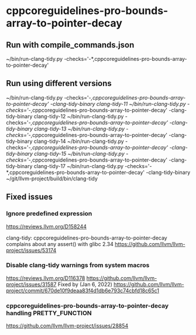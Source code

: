 # cppcoreguidelines-pro-bounds-array-to-pointer-decay

## Run with compile_commands.json
~/bin/run-clang-tidy.py -checks='-*,cppcoreguidelines-pro-bounds-array-to-pointer-decay'

## Run using different versions
~/bin/run-clang-tidy.py -checks='-*,cppcoreguidelines-pro-bounds-array-to-pointer-decay' -clang-tidy-binary clang-tidy-11
~/bin/run-clang-tidy.py -checks='-*,cppcoreguidelines-pro-bounds-array-to-pointer-decay' -clang-tidy-binary clang-tidy-12
~/bin/run-clang-tidy.py -checks='-*,cppcoreguidelines-pro-bounds-array-to-pointer-decay' -clang-tidy-binary clang-tidy-13
~/bin/run-clang-tidy.py -checks='-*,cppcoreguidelines-pro-bounds-array-to-pointer-decay' -clang-tidy-binary clang-tidy-14
~/bin/run-clang-tidy.py -checks='-*,cppcoreguidelines-pro-bounds-array-to-pointer-decay' -clang-tidy-binary clang-tidy-15
~/bin/run-clang-tidy.py -checks='-*,cppcoreguidelines-pro-bounds-array-to-pointer-decay' -clang-tidy-binary clang-tidy-17
~/bin/run-clang-tidy.py -checks='-*,cppcoreguidelines-pro-bounds-array-to-pointer-decay' -clang-tidy-binary ~/git/llvm-project/build/bin/clang-tidy

## Fixed issues

### Ignore predefined expression
https://reviews.llvm.org/D158244

clang-tidy: cppcoreguidelines-pro-bounds-array-to-pointer-decay complains about any assert() with glibc 2.34
https://github.com/llvm/llvm-project/issues/53174

### Disable clang-tidy warnings from system macros
https://reviews.llvm.org/D116378
https://github.com/llvm/llvm-project/issues/31587
Fixed by (Jan 6, 2022)
https://github.com/llvm/llvm-project/commit/670de10f9deaa83f4d1db6e793c74cbfd18c65c1

### cppcoreguidelines-pro-bounds-array-to-pointer-decay handling __PRETTY_FUNCTION__
https://github.com/llvm/llvm-project/issues/28854
